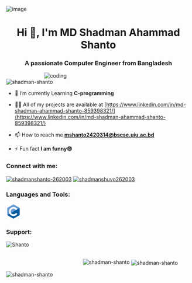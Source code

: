 ![image](https://github.com/user-attachments/assets/ed1634d2-e5b2-4c9e-90e9-f673fbda390f)


<h1 align="center">Hi 👋, I'm MD Shadman Ahammad Shanto</h1>
<h3 align="center">A passionate Computer Engineer from Bangladesh</h3>

<img align="right" alt="coding" width="400" src="https://user-images.githubusercontent.com/55389276/140866485-8fb1c876-9a8f-4d6a-98dc-08c4981eaf70.gif">
<p align="left"> <img src="https://komarev.com/ghpvc/?username=shadman-shanto&label=Profile%20views&color=0e75b6&style=flat" alt="shadman-shanto" /> </p>

- 🌱 I’m currently Learning **C-programming**

- 👨‍💻 All of my projects are available at [https://www.linkedin.com/in/md-shadman-ahammad-shanto-859398321/](https://www.linkedin.com/in/md-shadman-ahammad-shanto-859398321/)

- 📫 How to reach me **mshanto2420314@bscse.uiu.ac.bd**

- ⚡ Fun fact **I am funny😎**

<h3 align="left">Connect with me:</h3>
<p align="left">
<a href="https://linkedin.com/in/shadmanshanto-262003" target="blank"><img align="center" src="https://raw.githubusercontent.com/rahuldkjain/github-profile-readme-generator/master/src/images/icons/Social/linked-in-alt.svg" alt="shadmanshanto-262003" height="30" width="40" /></a>
<a href="https://fb.com/shadmanshuvo262003" target="blank"><img align="center" src="https://raw.githubusercontent.com/rahuldkjain/github-profile-readme-generator/master/src/images/icons/Social/facebook.svg" alt="shadmanshuvo262003" height="30" width="40" /></a>
</p>

<h3 align="left">Languages and Tools:</h3>
<p align="left"> <a href="https://www.cprogramming.com/" target="_blank" rel="noreferrer"> <img src="https://raw.githubusercontent.com/devicons/devicon/master/icons/c/c-original.svg" alt="c" width="40" height="40"/> </a> </p>

<h3 align="left">Support:</h3>
<p><a href="https://www.buymeacoffee.com/Shanto"> <img align="left" src="https://cdn.buymeacoffee.com/buttons/v2/default-yellow.png" height="50" width="210" alt="Shanto" /></a></p><br><br>

<p><img align="left" src="https://github-readme-stats.vercel.app/api/top-langs?username=shadman-shanto&show_icons=true&locale=en&layout=compact" alt="shadman-shanto" /></p>

<p>&nbsp;<img align="center" src="https://github-readme-stats.vercel.app/api?username=shadman-shanto&show_icons=true&locale=en" alt="shadman-shanto" /></p>

<p><img align="center" src="https://github-readme-streak-stats.herokuapp.com/?user=shadman-shanto&" alt="shadman-shanto" /></p>
